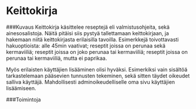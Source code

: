 # Keittokirja

###Kuvaus
Keittokirja käsittelee reseptejä eli valmistusohjeita, sekä ainesosalistoja. Näitä pitäisi siis pystyä tallettamaan keittokirjaan, ja hakemaan niitä keittokirjasta erilaisilla tavoilla. Esimerkkejä toivottavasti hakuoptioista: alle 45min vaativat; reseptit joissa on perunaa sekä kermaviiliä; reseptit joissa on joko perunaa tai kermaviiliä; reseptit joissa on perunaa tai kermaviiliä, mutta ei paprikaa.

Myös erilaisten käyttäjien lisääminen olisi hyväksi. Esimerkiksi vain sisältöä tarkastelemaan pääsevien tunnusten tekeminen, sekä sitten täydet oikeudet salliva käyttäjä. Mahdollisesti adminoikeudelliselle oma sivu käyttäjien lisäämiseen. 

###Toimintoja

